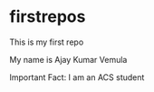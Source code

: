 # firstrepos
This is my first repo

My name is Ajay Kumar Vemula

Important Fact: I am an ACS student
